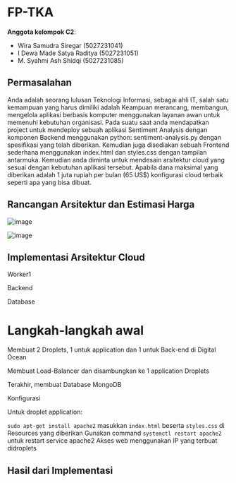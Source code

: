 # FP-TKA

**Anggota kelompok C2**:
* Wira Samudra Siregar (5027231041)
* I Dewa Made Satya Raditya (5027231051)
* M. Syahmi Ash Shidqi (5027231085)

## Permasalahan
Anda adalah seorang lulusan Teknologi Informasi, sebagai ahli IT, salah satu kemampuan yang harus dimiliki adalah Keampuan merancang, membangun, mengelola aplikasi berbasis komputer menggunakan layanan awan untuk memenuhi kebutuhan organisasi.
Pada suatu saat anda mendapatkan project untuk mendeploy sebuah aplikasi Sentiment Analysis dengan komponen Backend menggunakan python: sentiment-analysis.py dengan spesifikasi yang telah diberikan. Kemudian juga disediakan sebuah Frontend sederhana menggunakan index.html dan styles.css dengan tampilan antarmuka. 
Kemudian anda diminta untuk mendesain arsitektur cloud yang sesuai dengan kebutuhan aplikasi tersebut. Apabila dana maksimal yang diberikan adalah 1 juta rupiah per bulan (65 US$) konfigurasi cloud terbaik seperti apa yang bisa dibuat.

## Rancangan Arsitektur dan Estimasi Harga
![image](https://github.com/wscregar/FP-TKA/assets/145766477/1efb985c-ea3d-4e38-87ff-d2d250551298)

![image](https://github.com/wscregar/FP-TKA/assets/145766477/3370b9bc-a204-4110-a560-f80ef6b05ba3)

## Implementasi Arsitektur Cloud

Worker1

Backend

Database


# Langkah-langkah awal

Membuat 2 Droplets, 1 untuk application dan 1 untuk Back-end di Digital Ocean

Membuat Load-Balancer dan disambungkan ke 1 application Droplets

Terakhir, membuat Database MongoDB

Konfigurasi

Untuk droplet application:

`sudo apt-get install apache2`
masukkan `index.html` beserta `styles.css` di Resources yang diberikan
Gunakan command `systemctl restart apache2` untuk restart service apache2
Akses web menggunakan IP yang terbuat didroplets

## Hasil dari Implementasi

